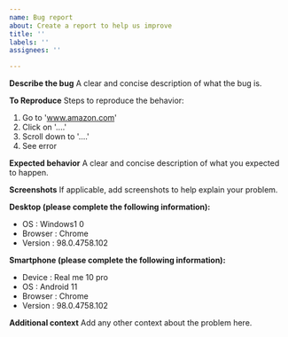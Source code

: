 ```yaml
---
name: Bug report
about: Create a report to help us improve
title: ''
labels: ''
assignees: ''

---
```


**Describe the bug**
A clear and concise description of what the bug is.

**To Reproduce**
Steps to reproduce the behavior:
1. Go to 'www.amazon.com'
2. Click on '....'
3. Scroll down to '....'
4. See error

**Expected behavior**
A clear and concise description of what you expected to happen.

**Screenshots**
If applicable, add screenshots to help explain your problem.

**Desktop (please complete the following information):**
 - OS : Windows1 0
 - Browser : Chrome
 - Version : 98.0.4758.102

**Smartphone (please complete the following information):**
 - Device : Real me 10 pro
 - OS : Android 11
 - Browser : Chrome
 - Version : 98.0.4758.102

**Additional context**
Add any other context about the problem here.
